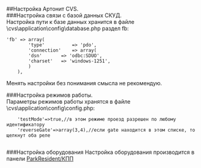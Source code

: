 ##Настройка Артонит CVS.  
###Настройка связи с базой данных СКУД.  
Настройка пути к базе данных хранится в файле \cvs\application\config\database.php раздел fb:  
~~~
'fb' => array(
		'type'			=> 'pdo',
		'connection'	=> array(
		'dsn'		=> 'odbc:SDUO',
		'charset'   => 'windows-1251',
		)
	),
~~~
Менять настройки без понимания смысла не рекомендую.  

###Настройка режимов работы.  
Параметры режимов работы хранятся в файле \cvs\application\config\config.php:  
~~~
	'testMode'=>true,//в этом режиме проезд разрешен по любому идентификатору 
	'reverseGate'=>array(3,4),//если gate находится в этом списке, то щелкнут оба реле
	
~~~
###Настройка оборудования
Настройка оборудования производится в панели [ParkResident/КПП](parkresident/index.php/gate/list) 
 